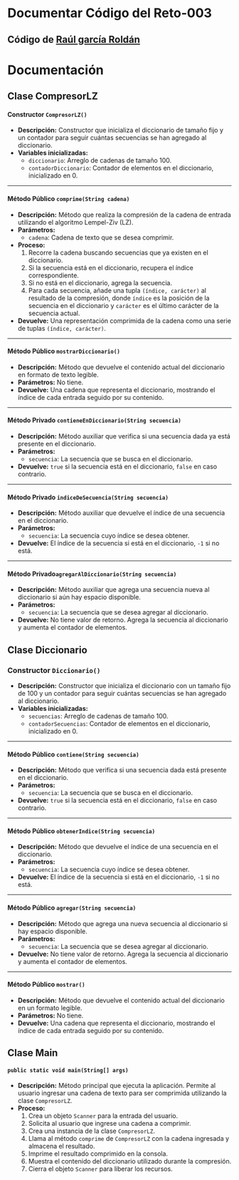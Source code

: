 # Documentar Código del Reto-003

## Código de <a href="https://github.com/xImRaul/24-25-EDA1/tree/965ceae1c047f9c9ec4f59307fd5263cb2e398fc/entregas/garciaRaul/Reto-003">Raúl garcía Roldán</a>

# Documentación

## Clase CompresorLZ

#### Constructor `CompresorLZ()`
- **Descripción:** Constructor que inicializa el diccionario de tamaño fijo y un contador para seguir cuántas secuencias se han agregado al diccionario.
- **Variables inicializadas:**
  - `diccionario`: Arreglo de cadenas de tamaño 100.
  - `contadorDiccionario`: Contador de elementos en el diccionario, inicializado en 0.

---

#### Método Público `comprime(String cadena)`
- **Descripción:** Método que realiza la compresión de la cadena de entrada utilizando el algoritmo Lempel-Ziv (LZ).
- **Parámetros:**
  - `cadena`: Cadena de texto que se desea comprimir.
- **Proceso:**
  1. Recorre la cadena buscando secuencias que ya existen en el diccionario.
  2. Si la secuencia está en el diccionario, recupera el índice correspondiente.
  3. Si no está en el diccionario, agrega la secuencia.
  4. Para cada secuencia, añade una tupla `(índice, carácter)` al resultado de la compresión, donde `índice` es la posición de la secuencia en el diccionario y `carácter` es el último carácter de la secuencia actual.
- **Devuelve:** Una representación comprimida de la cadena como una serie de tuplas `(índice, carácter)`.

---

#### Método Público `mostrarDiccionario()`
- **Descripción:** Método que devuelve el contenido actual del diccionario en formato de texto legible.
- **Parámetros:** No tiene.
- **Devuelve:** Una cadena que representa el diccionario, mostrando el índice de cada entrada seguido por su contenido.

---

#### Método Privado `contieneEnDiccionario(String secuencia)`
- **Descripción:** Método auxiliar que verifica si una secuencia dada ya está presente en el diccionario.
- **Parámetros:**
  - `secuencia`: La secuencia que se busca en el diccionario.
- **Devuelve:** `true` si la secuencia está en el diccionario, `false` en caso contrario.

---

#### Método Privado `indiceDeSecuencia(String secuencia)`
- **Descripción:** Método auxiliar que devuelve el índice de una secuencia en el diccionario.
- **Parámetros:**
  - `secuencia`: La secuencia cuyo índice se desea obtener.
- **Devuelve:** El índice de la secuencia si está en el diccionario, `-1` si no está.

---

#### Método Privado`agregarAlDiccionario(String secuencia)`
- **Descripción:** Método auxiliar que agrega una secuencia nueva al diccionario si aún hay espacio disponible.
- **Parámetros:**
  - `secuencia`: La secuencia que se desea agregar al diccionario.
- **Devuelve:** No tiene valor de retorno. Agrega la secuencia al diccionario y aumenta el contador de elementos.


## Clase Diccionario

### Constructor `Diccionario()`
- **Descripción:** Constructor que inicializa el diccionario con un tamaño fijo de 100 y un contador para seguir cuántas secuencias se han agregado al diccionario.
- **Variables inicializadas:**
  - `secuencias`: Arreglo de cadenas de tamaño 100.
  - `contadorSecuencias`: Contador de elementos en el diccionario, inicializado en 0.

---

#### Método Público `contiene(String secuencia)`
- **Descripción:** Método que verifica si una secuencia dada está presente en el diccionario.
- **Parámetros:**
  - `secuencia`: La secuencia que se busca en el diccionario.
- **Devuelve:** `true` si la secuencia está en el diccionario, `false` en caso contrario.

---

#### Método Público `obtenerIndice(String secuencia)`
- **Descripción:** Método que devuelve el índice de una secuencia en el diccionario.
- **Parámetros:**
  - `secuencia`: La secuencia cuyo índice se desea obtener.
- **Devuelve:** El índice de la secuencia si está en el diccionario, `-1` si no está.

---

#### Método Público `agregar(String secuencia)`
- **Descripción:** Método que agrega una nueva secuencia al diccionario si hay espacio disponible.
- **Parámetros:**
  - `secuencia`: La secuencia que se desea agregar al diccionario.
- **Devuelve:** No tiene valor de retorno. Agrega la secuencia al diccionario y aumenta el contador de elementos.

---

#### Método Público `mostrar()`
- **Descripción:** Método que devuelve el contenido actual del diccionario en un formato legible.
- **Parámetros:** No tiene.
- **Devuelve:** Una cadena que representa el diccionario, mostrando el índice de cada entrada seguido por su contenido.

## Clase Main

#### `public static void main(String[] args)`
- **Descripción:** Método principal que ejecuta la aplicación. Permite al usuario ingresar una cadena de texto para ser comprimida utilizando la clase `CompresorLZ`.
- **Proceso:**
  1. Crea un objeto `Scanner` para la entrada del usuario.
  2. Solicita al usuario que ingrese una cadena a comprimir.
  3. Crea una instancia de la clase `CompresorLZ`.
  4. Llama al método `comprime` de `CompresorLZ` con la cadena ingresada y almacena el resultado.
  5. Imprime el resultado comprimido en la consola.
  6. Muestra el contenido del diccionario utilizado durante la compresión.
  7. Cierra el objeto `Scanner` para liberar los recursos.